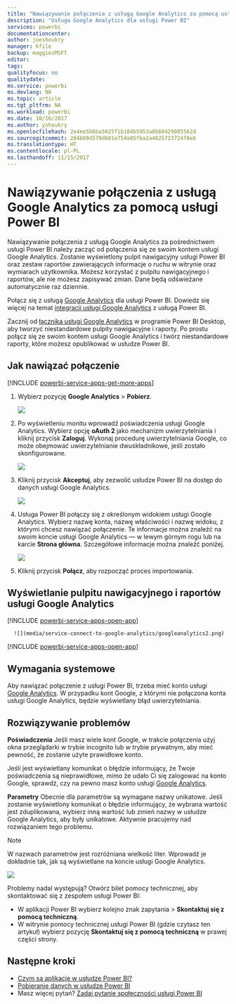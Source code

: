 ```yaml
---
title: "Nawiązywanie połączenia z usługą Google Analytics za pomocą usługi Power BI"
description: "Usługa Google Analytics dla usługi Power BI"
services: powerbi
documentationcenter: 
author: joeshoukry
manager: kfile
backup: maggiesMSFT
editor: 
tags: 
qualityfocus: no
qualitydate: 
ms.service: powerbi
ms.devlang: NA
ms.topic: article
ms.tgt_pltfrm: NA
ms.workload: powerbi
ms.date: 10/16/2017
ms.author: yshoukry
ms.openlocfilehash: 2e4ee5b6ba5625f1b184b5953a8b60429085562d
ms.sourcegitcommit: 284b09d579d601e754a05fba2a4025723724f8eb
ms.translationtype: HT
ms.contentlocale: pl-PL
ms.lasthandoff: 11/15/2017
---
```

# <a name="connect-to-google-analytics-with-power-bi"></a>Nawiązywanie połączenia z usługą Google Analytics za pomocą usługi Power BI
Nawiązywanie połączenia z usługą Google Analytics za pośrednictwem usługi Power BI należy zacząć od połączenia się ze swoim kontem usługi Google Analytics. Zostanie wyświetlony pulpit nawigacyjny usługi Power BI oraz zestaw raportów zawierających informacje o ruchu w witrynie oraz wymiarach użytkownika. Możesz korzystać z pulpitu nawigacyjnego i raportów, ale nie możesz zapisywać zmian. Dane będą odświeżane automatycznie raz dziennie.

Połącz się z usługą [Google Analytics](https://app.powerbi.com/getdata/services/google-analytics) dla usługi Power BI. Dowiedz się więcej na temat [integracji usługi Google Analytics](https://powerbi.microsoft.com/integrations/google-analytics) z usługą Power BI.

Zacznij od [łącznika usługi Google Analytics](service-google-analytics-connector.md) w programie Power BI Desktop, aby tworzyć niestandardowe pulpity nawigacyjne i raporty. Po prostu połącz się ze swoim kontem usługi Google Analytics i twórz niestandardowe raporty, które możesz opublikować w usłudze Power BI.

## <a name="how-to-connect"></a>Jak nawiązać połączenie
[!INCLUDE [powerbi-service-apps-get-more-apps](./includes/powerbi-service-apps-get-more-apps.md)]

1. Wybierz pozycję **Google Analytics** \> **Pobierz**.
   
   ![](media/service-connect-to-google-analytics/ga.png)
2. Po wyświetleniu monitu wprowadź poświadczenia usługi Google Analytics. Wybierz opcję **oAuth 2** jako mechanizm uwierzytelniania i kliknij przycisk **Zaloguj**. Wykonaj procedurę uwierzytelniania Google, co może obejmować uwierzytelnianie dwuskładnikowe, jeśli zostało skonfigurowane.
   
   ![](media/service-connect-to-google-analytics/creds.png)
3. Kliknij przycisk **Akceptuj**, aby zezwolić usłudze Power BI na dostęp do danych usługi Google Analytics.
   
   ![](media/service-connect-to-google-analytics/googleanalytics.png)
4. Usługa Power BI połączy się z określonym widokiem usługi Google Analytics. Wybierz nazwę konta, nazwę właściwości i nazwę widoku, z którymi chcesz nawiązać połączenie. Te informacje można znaleźć na swoim koncie usługi Google Analytics — w lewym górnym rogu lub na karcie **Strona główna**. Szczegółowe informacje można znaleźć poniżej. 
   
   ![](media/service-connect-to-google-analytics/params2.png)
5. Kliknij przycisk **Połącz**, aby rozpocząć proces importowania. 

## <a name="view-the-google-analytics-dashboard-and-reports"></a>Wyświetlanie pulpitu nawigacyjnego i raportów usługi Google Analytics
[!INCLUDE [powerbi-service-apps-open-app](./includes/powerbi-service-apps-open-app.md)]

      ![](media/service-connect-to-google-analytics/googleanalytics2.png)

[!INCLUDE [powerbi-service-apps-open-app](./includes/powerbi-service-apps-what-now.md)]

## <a name="system-requirements"></a>Wymagania systemowe
Aby nawiązać połączenie z usługi Power BI, trzeba mieć konto usługi [Google Analytics](https://www.google.com/analytics/). W przypadku kont Google, z którymi nie połączona konta usługi Google Analytics, będzie wyświetlany błąd uwierzytelniania.

## <a name="troubleshooting"></a>Rozwiązywanie problemów
**Poświadczenia** Jeśli masz wiele kont Google, w trakcie połączenia użyj okna przeglądarki w trybie incognito lub w trybie prywatnym, aby mieć pewność, że zostanie użyte prawidłowe konto.

Jeśli jest wyświetlany komunikat o błędzie informujący, że Twoje poświadczenia są nieprawidłowe, mimo że udało Ci się zalogować na konto Google, sprawdź, czy na pewno masz konto usługi [Google Analytics](https://www.google.com/analytics/).

**Parametry** Obecnie dla parametrów są wymagane nazwy unikatowe. Jeśli zostanie wyświetlony komunikat o błędzie informujący, że wybrana wartość jest zduplikowana, wybierz inną wartość lub zmień nazwy w usłudze Google Analytics, aby były unikatowe. Aktywnie pracujemy nad rozwiązaniem tego problemu.

>[!NOTE]
>W nazwach parametrów jest rozróżniana wielkość liter. Wprowadź je dokładnie tak, jak są wyświetlane na koncie usługi Google Analytics.

![](media/service-connect-to-google-analytics/pbi_googleanalytics1.png)

Problemy nadal występują? Otwórz bilet pomocy technicznej, aby skontaktować się z zespołem usługi Power BI:

* W aplikacji Power BI wybierz kolejno znak zapytania \> **Skontaktuj się z pomocą techniczną**.
* W witrynie pomocy technicznej usługi Power BI (gdzie czytasz ten artykuł) wybierz pozycję **Skontaktuj się z pomocą techniczną** w prawej części strony.

## <a name="next-steps"></a>Następne kroki
* [Czym są aplikacje w usłudze Power BI?](service-install-use-apps.md)
* [Pobieranie danych w usłudze Power BI](service-get-data.md)
* Masz więcej pytań? [Zadaj pytanie społeczności usługi Power BI](http://community.powerbi.com/)

